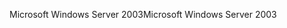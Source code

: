 <span data-ttu-id="fcc32-101">Microsoft Windows Server 2003</span><span class="sxs-lookup"><span data-stu-id="fcc32-101">Microsoft Windows Server 2003</span></span>